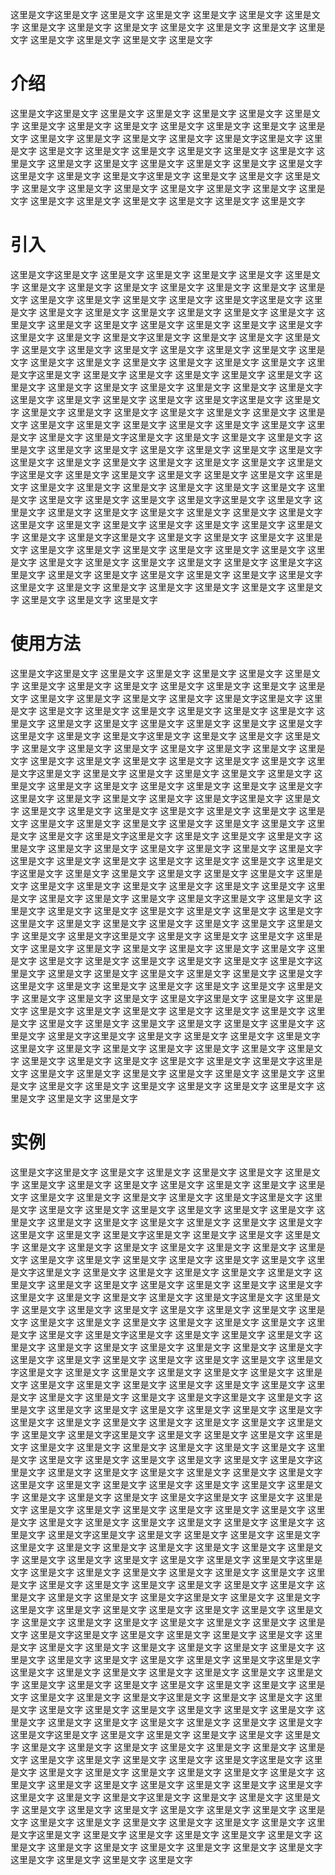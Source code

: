 
这里是文字这里是文字
这里是文字
这里是文字
这里是文字
这里是文字
这里是文字
这里是文字
这里是文字
这里是文字
这里是文字
这里是文字
这里是文字
这里是文字
这里是文字
这里是文字
这里是文字
这里是文字


# 介绍 #


这里是文字这里是文字
这里是文字
这里是文字
这里是文字
这里是文字
这里是文字
这里是文字
这里是文字
这里是文字
这里是文字
这里是文字
这里是文字
这里是文字
这里是文字
这里是文字
这里是文字
这里是文字
这里是文字这里是文字
这里是文字
这里是文字
这里是文字
这里是文字
这里是文字
这里是文字
这里是文字
这里是文字
这里是文字
这里是文字
这里是文字
这里是文字
这里是文字
这里是文字
这里是文字
这里是文字
这里是文字这里是文字
这里是文字
这里是文字
这里是文字
这里是文字
这里是文字
这里是文字
这里是文字
这里是文字
这里是文字
这里是文字
这里是文字
这里是文字
这里是文字
这里是文字
这里是文字
这里是文字


# 引入 #



这里是文字这里是文字
这里是文字
这里是文字
这里是文字
这里是文字
这里是文字
这里是文字
这里是文字
这里是文字
这里是文字
这里是文字
这里是文字
这里是文字
这里是文字
这里是文字
这里是文字
这里是文字
这里是文字这里是文字
这里是文字
这里是文字
这里是文字
这里是文字
这里是文字
这里是文字
这里是文字
这里是文字
这里是文字
这里是文字
这里是文字
这里是文字
这里是文字
这里是文字
这里是文字
这里是文字
这里是文字这里是文字
这里是文字
这里是文字
这里是文字
这里是文字
这里是文字
这里是文字
这里是文字
这里是文字
这里是文字
这里是文字
这里是文字
这里是文字
这里是文字
这里是文字
这里是文字
这里是文字
这里是文字这里是文字
这里是文字
这里是文字
这里是文字
这里是文字
这里是文字
这里是文字
这里是文字
这里是文字
这里是文字
这里是文字
这里是文字
这里是文字
这里是文字
这里是文字
这里是文字
这里是文字
这里是文字这里是文字
这里是文字
这里是文字
这里是文字
这里是文字
这里是文字
这里是文字
这里是文字
这里是文字
这里是文字
这里是文字
这里是文字
这里是文字
这里是文字
这里是文字
这里是文字
这里是文字
这里是文字这里是文字
这里是文字
这里是文字
这里是文字
这里是文字
这里是文字
这里是文字
这里是文字
这里是文字
这里是文字
这里是文字
这里是文字
这里是文字
这里是文字
这里是文字
这里是文字
这里是文字
这里是文字这里是文字
这里是文字
这里是文字
这里是文字
这里是文字
这里是文字
这里是文字
这里是文字
这里是文字
这里是文字
这里是文字
这里是文字
这里是文字
这里是文字
这里是文字
这里是文字
这里是文字
这里是文字这里是文字
这里是文字
这里是文字
这里是文字
这里是文字
这里是文字
这里是文字
这里是文字
这里是文字
这里是文字
这里是文字
这里是文字
这里是文字
这里是文字
这里是文字
这里是文字
这里是文字
这里是文字这里是文字
这里是文字
这里是文字
这里是文字
这里是文字
这里是文字
这里是文字
这里是文字
这里是文字
这里是文字
这里是文字
这里是文字
这里是文字
这里是文字
这里是文字
这里是文字
这里是文字
这里是文字这里是文字
这里是文字
这里是文字
这里是文字
这里是文字
这里是文字
这里是文字
这里是文字
这里是文字
这里是文字
这里是文字
这里是文字
这里是文字
这里是文字
这里是文字
这里是文字
这里是文字









# 使用方法 #


这里是文字这里是文字
这里是文字
这里是文字
这里是文字
这里是文字
这里是文字
这里是文字
这里是文字
这里是文字
这里是文字
这里是文字
这里是文字
这里是文字
这里是文字
这里是文字
这里是文字
这里是文字
这里是文字这里是文字
这里是文字
这里是文字
这里是文字
这里是文字
这里是文字
这里是文字
这里是文字
这里是文字
这里是文字
这里是文字
这里是文字
这里是文字
这里是文字
这里是文字
这里是文字
这里是文字
这里是文字这里是文字
这里是文字
这里是文字
这里是文字
这里是文字
这里是文字
这里是文字
这里是文字
这里是文字
这里是文字
这里是文字
这里是文字
这里是文字
这里是文字
这里是文字
这里是文字
这里是文字
这里是文字这里是文字
这里是文字
这里是文字
这里是文字
这里是文字
这里是文字
这里是文字
这里是文字
这里是文字
这里是文字
这里是文字
这里是文字
这里是文字
这里是文字
这里是文字
这里是文字
这里是文字
这里是文字这里是文字
这里是文字
这里是文字
这里是文字
这里是文字
这里是文字
这里是文字
这里是文字
这里是文字
这里是文字
这里是文字
这里是文字
这里是文字
这里是文字
这里是文字
这里是文字
这里是文字
这里是文字这里是文字
这里是文字
这里是文字
这里是文字
这里是文字
这里是文字
这里是文字
这里是文字
这里是文字
这里是文字
这里是文字
这里是文字
这里是文字
这里是文字
这里是文字
这里是文字
这里是文字
这里是文字这里是文字
这里是文字
这里是文字
这里是文字
这里是文字
这里是文字
这里是文字
这里是文字
这里是文字
这里是文字
这里是文字
这里是文字
这里是文字
这里是文字
这里是文字
这里是文字
这里是文字
这里是文字这里是文字
这里是文字
这里是文字
这里是文字
这里是文字
这里是文字
这里是文字
这里是文字
这里是文字
这里是文字
这里是文字
这里是文字
这里是文字
这里是文字
这里是文字
这里是文字
这里是文字
这里是文字这里是文字
这里是文字
这里是文字
这里是文字
这里是文字
这里是文字
这里是文字
这里是文字
这里是文字
这里是文字
这里是文字
这里是文字
这里是文字
这里是文字
这里是文字
这里是文字
这里是文字
这里是文字这里是文字
这里是文字
这里是文字
这里是文字
这里是文字
这里是文字
这里是文字
这里是文字
这里是文字
这里是文字
这里是文字
这里是文字
这里是文字
这里是文字
这里是文字
这里是文字
这里是文字
这里是文字这里是文字
这里是文字
这里是文字
这里是文字
这里是文字
这里是文字
这里是文字
这里是文字
这里是文字
这里是文字
这里是文字
这里是文字
这里是文字
这里是文字
这里是文字
这里是文字
这里是文字
这里是文字这里是文字
这里是文字
这里是文字
这里是文字
这里是文字
这里是文字
这里是文字
这里是文字
这里是文字
这里是文字
这里是文字
这里是文字
这里是文字
这里是文字
这里是文字
这里是文字
这里是文字
这里是文字这里是文字
这里是文字
这里是文字
这里是文字
这里是文字
这里是文字
这里是文字
这里是文字
这里是文字
这里是文字
这里是文字
这里是文字
这里是文字
这里是文字
这里是文字
这里是文字
这里是文字











# 实例 #


这里是文字这里是文字
这里是文字
这里是文字
这里是文字
这里是文字
这里是文字
这里是文字
这里是文字
这里是文字
这里是文字
这里是文字
这里是文字
这里是文字
这里是文字
这里是文字
这里是文字
这里是文字
这里是文字这里是文字
这里是文字
这里是文字
这里是文字
这里是文字
这里是文字
这里是文字
这里是文字
这里是文字
这里是文字
这里是文字
这里是文字
这里是文字
这里是文字
这里是文字
这里是文字
这里是文字
这里是文字这里是文字
这里是文字
这里是文字
这里是文字
这里是文字
这里是文字
这里是文字
这里是文字
这里是文字
这里是文字
这里是文字
这里是文字
这里是文字
这里是文字
这里是文字
这里是文字
这里是文字
这里是文字这里是文字
这里是文字
这里是文字
这里是文字
这里是文字
这里是文字
这里是文字
这里是文字
这里是文字
这里是文字
这里是文字
这里是文字
这里是文字
这里是文字
这里是文字
这里是文字
这里是文字
这里是文字这里是文字
这里是文字
这里是文字
这里是文字
这里是文字
这里是文字
这里是文字
这里是文字
这里是文字
这里是文字
这里是文字
这里是文字
这里是文字
这里是文字
这里是文字
这里是文字
这里是文字
这里是文字这里是文字
这里是文字
这里是文字
这里是文字
这里是文字
这里是文字
这里是文字
这里是文字
这里是文字
这里是文字
这里是文字
这里是文字
这里是文字
这里是文字
这里是文字
这里是文字
这里是文字
这里是文字这里是文字
这里是文字
这里是文字
这里是文字
这里是文字
这里是文字
这里是文字
这里是文字
这里是文字
这里是文字
这里是文字
这里是文字
这里是文字
这里是文字
这里是文字
这里是文字
这里是文字
这里是文字这里是文字
这里是文字
这里是文字
这里是文字
这里是文字
这里是文字
这里是文字
这里是文字
这里是文字
这里是文字
这里是文字
这里是文字
这里是文字
这里是文字
这里是文字
这里是文字
这里是文字
这里是文字这里是文字
这里是文字
这里是文字
这里是文字
这里是文字
这里是文字
这里是文字
这里是文字
这里是文字
这里是文字
这里是文字
这里是文字
这里是文字
这里是文字
这里是文字
这里是文字
这里是文字
这里是文字这里是文字
这里是文字
这里是文字
这里是文字
这里是文字
这里是文字
这里是文字
这里是文字
这里是文字
这里是文字
这里是文字
这里是文字
这里是文字
这里是文字
这里是文字
这里是文字
这里是文字
这里是文字这里是文字
这里是文字
这里是文字
这里是文字
这里是文字
这里是文字
这里是文字
这里是文字
这里是文字
这里是文字
这里是文字
这里是文字
这里是文字
这里是文字
这里是文字
这里是文字
这里是文字
这里是文字这里是文字
这里是文字
这里是文字
这里是文字
这里是文字
这里是文字
这里是文字
这里是文字
这里是文字
这里是文字
这里是文字
这里是文字
这里是文字
这里是文字
这里是文字
这里是文字
这里是文字
这里是文字这里是文字
这里是文字
这里是文字
这里是文字
这里是文字
这里是文字
这里是文字
这里是文字
这里是文字
这里是文字
这里是文字
这里是文字
这里是文字
这里是文字
这里是文字
这里是文字
这里是文字
这里是文字这里是文字
这里是文字
这里是文字
这里是文字
这里是文字
这里是文字
这里是文字
这里是文字
这里是文字
这里是文字
这里是文字
这里是文字
这里是文字
这里是文字
这里是文字
这里是文字
这里是文字
这里是文字这里是文字
这里是文字
这里是文字
这里是文字
这里是文字
这里是文字
这里是文字
这里是文字
这里是文字
这里是文字
这里是文字
这里是文字
这里是文字
这里是文字
这里是文字
这里是文字
这里是文字
这里是文字这里是文字
这里是文字
这里是文字
这里是文字
这里是文字
这里是文字
这里是文字
这里是文字
这里是文字
这里是文字
这里是文字
这里是文字
这里是文字
这里是文字
这里是文字
这里是文字
这里是文字
这里是文字这里是文字
这里是文字
这里是文字
这里是文字
这里是文字
这里是文字
这里是文字
这里是文字
这里是文字
这里是文字
这里是文字
这里是文字
这里是文字
这里是文字
这里是文字
这里是文字
这里是文字
这里是文字这里是文字
这里是文字
这里是文字
这里是文字
这里是文字
这里是文字
这里是文字
这里是文字
这里是文字
这里是文字
这里是文字
这里是文字
这里是文字
这里是文字
这里是文字
这里是文字
这里是文字
这里是文字这里是文字
这里是文字
这里是文字
这里是文字
这里是文字
这里是文字
这里是文字
这里是文字
这里是文字
这里是文字
这里是文字
这里是文字
这里是文字
这里是文字
这里是文字
这里是文字
这里是文字
这里是文字这里是文字
这里是文字
这里是文字
这里是文字
这里是文字
这里是文字
这里是文字
这里是文字
这里是文字
这里是文字
这里是文字
这里是文字
这里是文字
这里是文字
这里是文字
这里是文字
这里是文字
这里是文字这里是文字
这里是文字
这里是文字
这里是文字
这里是文字
这里是文字
这里是文字
这里是文字
这里是文字
这里是文字
这里是文字
这里是文字
这里是文字
这里是文字
这里是文字
这里是文字
这里是文字